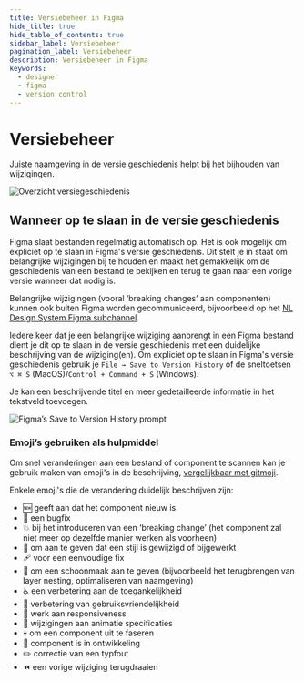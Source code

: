 ```yaml
---
title: Versiebeheer in Figma
hide_title: true
hide_table_of_contents: true
sidebar_label: Versiebeheer
pagination_label: Versiebeheer
description: Versiebeheer in Figma
keywords:
  - designer
  - figma
  - version control
---
```


# Versiebeheer

Juiste naamgeving in de versie geschiedenis helpt bij het bijhouden van wijzigingen.

![Overzicht versiegeschiedenis](https://user-images.githubusercontent.com/248921/140959456-8c2699e7-8641-4fcd-a2e8-da24664ffcc1.png)

## Wanneer op te slaan in de versie geschiedenis

Figma slaat bestanden regelmatig automatisch op. Het is ook mogelijk om expliciet op te slaan in Figma's versie geschiedenis. Dit stelt je in staat om belangrijke wijzigingen bij te houden en maakt het gemakkelijk om de geschiedenis van een bestand te bekijken en terug te gaan naar een vorige versie wanneer dat nodig is.

Belangrijke wijzigingen (vooral ‘breaking changes’ aan componenten) kunnen ook buiten Figma worden gecommuniceerd, bijvoorbeeld op het [NL Design System Figma subchannel](https://codefornl.slack.com/archives/C025HM8V362).

Iedere keer dat je een belangrijke wijziging aanbrengt in een Figma bestand dient je dit op te slaan in de versie geschiedenis met een duidelijke beschrijving van de wijziging(en). Om expliciet op te slaan in Figma's versie geschiedenis gebruik je `File → Save to Version History` of de sneltoetsen `⌥ ⌘ S` (MacOS)/`Control + Command + S` (Windows).

Je kan een beschrijvende titel en meer gedetailleerde informatie in het tekstveld toevoegen.

![Figma’s Save to Version History prompt](https://user-images.githubusercontent.com/248921/145390374-ce719f7b-6787-469a-b1ad-a6389a0b3748.png)

### Emoji’s gebruiken als hulpmiddel

Om snel veranderingen aan een bestand of component te scannen kan je gebruik maken van emoji's in de beschrijving, [vergelijkbaar met gitmoji](https://gitmoji.dev/).

Enkele emoji's die de verandering duidelijk beschrijven zijn:

- 🆕 geeft aan dat het component nieuw is
- 🐛 een bugfix
- 💥 bij het introduceren van een ‘breaking change’ (het component zal niet meer op dezelfde manier werken als voorheen)
- 💄 om aan te geven dat een stijl is gewijzigd of bijgewerkt
- 🩹 voor een eenvoudige fix
- 🧹 om een schoonmaak aan te geven (bijvoorbeeld het terugbrengen van layer nesting, optimaliseren van naamgeving)
- ♿️ een verbetering aan de toegankelijkheid
- 🚸 verbetering van gebruiksvriendelijkheid
- 📱 werk aan responsiveness
- 💫 wijzigingen aan animatie specificaties
- 💀 om een component uit te faseren
- 🚧 component is in ontwikkeling
- ✏️ correctie van een typfout
- ⏪️ een vorige wijziging terugdraaien

